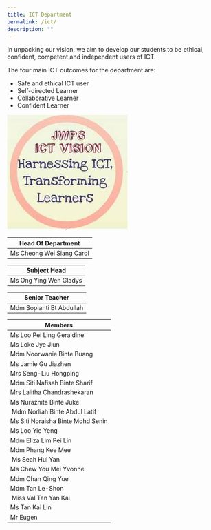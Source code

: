 ```yaml
---
title: ICT Department
permalink: /ict/
description: ""
---
```




In unpacking our vision, we aim to develop our students to be ethical, confident, competent and independent users of ICT.  
  
The four main ICT outcomes for the department are:  

*   Safe and ethical ICT user
*   Self-directed Learner
*   Collaborative Learner
*   Confident Learner

![ICT](/images/ICT%20Vision.jpg)

| Head Of Department |
| --- |
| Ms Cheong Wei Siang Carol |

 
| Subject Head |
| --- |
| Ms Ong Ying Wen Gladys  

| Senior Teacher |
| --- |
| Mdm Sopianti Bt Abdullah  
 
| Members |
| --- |
| Ms Loo Pei Ling Geraldine  
| Ms Loke Jye Jiun  
| Mdm Noorwanie Binte Buang  
| Ms Jamie Gu Jiazhen  
| Mrs Seng-Liu Hongping  
| Mdm Siti Nafisah Binte Sharif 
| Mrs Lalitha Chandrashekaran   
| Ms Nuraznita Binte Juke   
| Mdm Norliah Binte Abdul Latif  
| Ms Siti Noraisha Binte Mohd Senin 
| Ms Loo Yie Yeng
| Mdm Eliza Lim Pei Lin    
| Mdm Phang Kee Mee
| Ms Seah Hui Yan  
| Ms Chew You Mei Yvonne
| Mdm Chan Qing Yue 
| Mdm Tan Le-Shon
| Miss Val Tan Yan Kai 
| Ms Tan Kai Lin    
| Mr Eugen  
